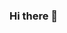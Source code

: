 ### Hi there 👋

<!--
**RamRikhi/RamRikhi** is a ✨ _special_ ✨ repository because its `README.md` (this file) appears on your GitHub profile.

Here are some ideas to get you started:

- 🔭 I’m currently working on ...
- 🌱 I’m currently learning iOS Development
- 👯 I’m looking to collaborate on facebook
- 🤔 I’m looking for help with iOS 
- 💬 Ask me about Microservices Architecture and Java
- 📫 How to reach me: LinkedIn | Twitter | Instagram | Facebook
- 😄 Pronouns:He 
- ⚡ Fun fact: I am watching fun videos for 2 hour
-->
